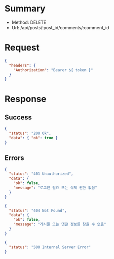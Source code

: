# Summary

- Method: DELETE
- Url: /api/posts/:post_id/comments/:comment_id

# Request

```json
{
  "headers": {
    "Authorization": "Bearer ${ token }"
  }
}
```

# Response

## Success

```json
{
  "status": "200 Ok",
  "data": { "ok": true }
}
```

## Errors

```json
{
  "status": "401 Unauthorized",
  "data": {
    "ok": false,
    "message": "로그인 필요 또는 삭제 권한 없음"
  }
}
```

```json
{
  "status": "404 Not Found",
  "data": {
    "ok": false,
    "message": "게시물 또는 댓글 정보를 찾을 수 없음"
  }
}
```

```json
{
  "status": "500 Internal Server Error"
}
```
